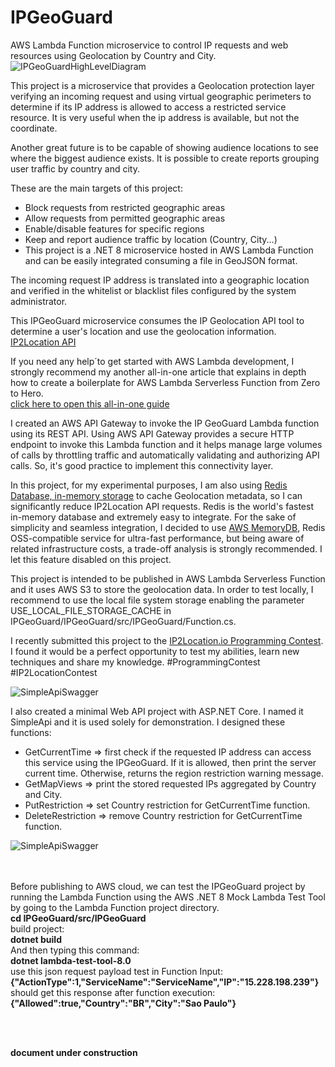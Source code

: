 # IPGeoGuard
AWS Lambda Function microservice to control IP requests and web resources using Geolocation by Country and City.<br/>
![IPGeoGuardHighLevelDiagram](https://sabsfilho.github.io/dev/assets/img/pcb/IPGeoGuard.jpg)

This project is a microservice that provides a Geolocation protection layer verifying an incoming request and using virtual geographic perimeters to determine if its IP address is allowed to access a restricted service resource. It is very useful when the ip address is available, but not the coordinate.<br/>

Another great future is to be capable of showing audience locations to see where the biggest audience exists. It is possible to create reports grouping user traffic by country and city.<br/>

These are the main targets of this project:
- Block requests from restricted geographic areas<br/>
- Allow requests from permitted geographic areas<br/>
- Enable/disable features for specific regions<br/>
- Keep and report audience traffic by location (Country, City...)<br/>
- This project is a .NET 8 microservice hosted in AWS Lambda Function and can be easily integrated consuming a file in GeoJSON format.<br/>

The incoming request IP address is translated into a geographic location and verified in the whitelist or blacklist files configured by the system administrator.<br/>

This IPGeoGuard microservice consumes the IP Geolocation API tool to determine a user's location and use the geolocation information.<br/>
[IP2Location API](https://www.ip2location.io/)<br/>

If you need any help´to get started with AWS Lambda development, I strongly recommend my another all-in-one article that explains in depth how to create a boilerplate for AWS Lambda Serverless Function from Zero to Hero.<br/>
[click here to open this all-in-one guide](https://www.linkedin.com/pulse/publish-net-8-microservice-aws-lambda-function-using-cost-santos-vsiqe)<br/>

I created an AWS API Gateway to invoke the IP GeoGuard Lambda function using its REST API. Using AWS API Gateway provides a secure HTTP endpoint to invoke this Lambda function and it helps manage large volumes of calls by throttling traffic and automatically validating and authorizing API calls. So, it's good practice to implement this connectivity layer.<br/>

In this project, for my experimental purposes, I am also using [Redis Database, in-memory storage](https://redis.io/) to cache Geolocation metadata, so I can significantly reduce IP2Location API requests. Redis is the world's fastest in-memory database and extremely easy to integrate. For the sake of simplicity and seamless integration, I decided to use [AWS MemoryDB](https://aws.amazon.com/memorydb/), Redis OSS-compatible service for ultra-fast performance, but being aware of related infrastructure costs, a trade-off analysis is strongly recommended. I let this feature disabled on this project.<br/>

This project is intended to be published in AWS Lambda Serverless Function and it uses AWS S3 to store the geolocation data. In order to test locally, I recommend to use the local file system storage enabling the parameter USE_LOCAL_FILE_STORAGE_CACHE in IPGeoGuard/IPGeoGuard/src/IPGeoGuard/Function.cs.<br/>

I recently submitted this project to the [IP2Location.io Programming Contest](https://contest.ip2location.com/#ipinfodb-invitation). I found it would be a perfect opportunity to test my abilities, learn new techniques and share my knowledge. #ProgrammingContest #IP2LocationContest<br/>

![SimpleApiSwagger](https://sabsfilho.github.io/dev/assets/img/pcb/IP2LocationContest.jpg)

I also created a minimal Web API project with ASP.NET Core. I named it SimpleApi and it is used solely for demonstration. I designed these functions:
- GetCurrentTime => first check if the requested IP address can access this service using the IPGeoGuard. If it is allowed, then print the server current time. Otherwise, returns the region restriction warning message.<br/>
- GetMapViews => print the stored requested IPs aggregated  by Country and City.<br/>
- PutRestriction => set Country restriction for GetCurrentTime function.<br/>
- DeleteRestriction => remove Country restriction for GetCurrentTime function.<br/>

![SimpleApiSwagger](https://sabsfilho.github.io/dev/assets/img/pcb/SimpleApiSwagger.jpg)

<br/><br/>
Before publishing to AWS cloud, we can test the IPGeoGuard project by running the Lambda Function using the AWS .NET 8 Mock Lambda Test Tool by going to the Lambda Function project directory.<br/>
**cd IPGeoGuard/src/IPGeoGuard**<br/>
build project:<br/>
**dotnet build**<br/>
And then typing this command:<br/>
**dotnet lambda-test-tool-8.0**<br/>
use this json request payload test in Function Input:<br/>
**{"ActionType":1,"ServiceName":"ServiceName","IP":"15.228.198.239"}**<br/>
should get this response after function execution:<br/>
**{"Allowed":true,"Country":"BR","City":"Sao Paulo"}**

<br/><br/>

**document under construction**
